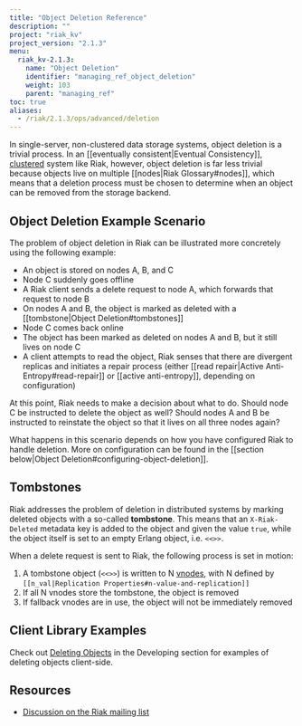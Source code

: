 ```yaml
---
title: "Object Deletion Reference"
description: ""
project: "riak_kv"
project_version: "2.1.3"
menu:
  riak_kv-2.1.3:
    name: "Object Deletion"
    identifier: "managing_ref_object_deletion"
    weight: 103
    parent: "managing_ref"
toc: true
aliases:
  - /riak/2.1.3/ops/advanced/deletion
---
```


[concept clusters]: /riak/kv/2.1.3/concepts/clusters
[glossary vnode]: /riak/kv/2.1.3/learn/glossary/#Vnode
[usage delete objects]: /riak/kv/2.1.3/developing/usage/deleting-objects

In single-server, non-clustered data storage systems, object deletion
is a trivial process. In an [[eventually consistent|Eventual
Consistency]], [clustered][concept clusters] system like Riak, however,
object deletion is far less trivial because objects live on multiple
[[nodes|Riak Glossary#nodes]], which means that a deletion process must
be chosen to determine when an object can be removed from the storage
backend.

## Object Deletion Example Scenario

The problem of object deletion in Riak can be illustrated more
concretely using the following example:

* An object is stored on nodes A, B, and C
* Node C suddenly goes offline
* A Riak client sends a delete request to node A, which forwards that
  request to node B
* On nodes A and B, the object is marked as deleted with a
  [[tombstone|Object Deletion#tombstones]]
* Node C comes back online
* The object has been marked as deleted on nodes A and B, but it still
  lives on node C
* A client attempts to read the object, Riak senses that there are
  divergent replicas and initiates a repair process (either [[read
  repair|Active Anti-Entropy#read-repair]] or [[active anti-entropy]],
  depending on configuration)

At this point, Riak needs to make a decision about what to do. Should
node C be instructed to delete the object as well? Should nodes A and B
be instructed to reinstate the object so that it lives on all three
nodes again?

What happens in this scenario depends on how you have configured Riak to
handle deletion. More on configuration can be found in the
[[section below|Object Deletion#configuring-object-deletion]].

## Tombstones

Riak addresses the problem of deletion in distributed systems by marking
deleted objects with a so-called **tombstone**. This means that an
`X-Riak-Deleted` metadata key is added to the object and given the value 
`true`, while the object itself is set to an empty Erlang object,
i.e. `<<>>`.

When a delete request is sent to Riak, the following process is set in
motion:

1. A tombstone object (`<<>>`) is written to N [vnodes][glossary vnode], with N
   defined by `[[n_val|Replication Properties#n-value-and-replication]]`
2. If all N vnodes store the tombstone, the object is removed
3. If fallback vnodes are in use, the object will not be immediately
   removed

## Client Library Examples

Check out [Deleting Objects][usage delete objects] in the Developing section for examples of deleting objects client-side.

## Resources

* [Discussion on the Riak mailing
  list](http://lists.basho.com/pipermail/riak-users_lists.basho.com/2011-October/006048.html)
